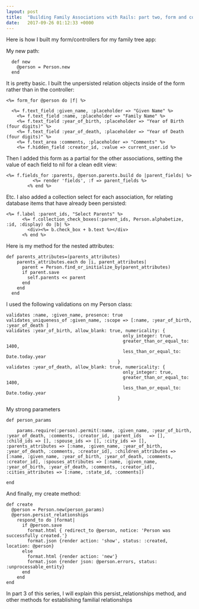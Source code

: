 ```yaml
---
layout: post
title:  "Building Family Associations with Rails: part two, form and controllers"
date:   2017-09-26 01:12:33 +0000
---
```



Here is how I built my form/controllers for my family tree app:

My new path:

```
  def new
    @person = Person.new
  end

```

It is pretty basic. I built the unpersisted relation objects inside of the form rather than in the controller:

```
<%= form_for @person do |f| %>

  <%= f.text_field :given_name, :placeholder => "Given Name" %>
    <%= f.text_field :name, :placeholder => "Family Name" %>
    <%= f.text_field :year_of_birth, :placeholder => "Year of Birth (four digits)" %>
    <%= f.text_field :year_of_death, :placeholder => "Year of Death (four digits)" %>
    <%= f.text_area :comments, :placeholder => "Comments" %>
    <%= f.hidden_field :creator_id, :value => current_user.id %>
```

Then I added this form as a partial for the other associations, setting the value of each field to nil for a clean edit view:

```
<%= f.fields_for :parents, @person.parents.build do |parent_fields| %>
          <%= render 'fields', :f => parent_fields %>
        <% end %>
```

Etc. I also added a collection select for each association, for relating database items that have already been persisted:

```
<%= f.label :parent_ids, "Select Parents" %>
      <%= f.collection_check_boxes(:parent_ids, Person.alphabetize, :id, :display) do |b| %>
        <div><%= b.check_box + b.text %></div>
      <% end %>
```

Here is my method for the nested attributes:

```
def parents_attributes=(parents_attributes)
    parents_attributes.each do |i, parent_attributes|
      parent = Person.find_or_initialize_by(parent_attributes)
      if parent.save
        self.parents << parent
      end
    end
  end
```

I used the following validations on my Person class:

```
validates :name, :given_name, presence: true
validates_uniqueness_of :given_name, :scope => [:name, :year_of_birth, :year_of_death ]
validates :year_of_birth, allow_blank: true, numericality: {
                                            only_integer: true,
                                            greater_than_or_equal_to: 1400,
                                            less_than_or_equal_to: Date.today.year
                                          }
validates :year_of_death, allow_blank: true, numericality: {
                                            only_integer: true,
                                            greater_than_or_equal_to: 1400,
                                            less_than_or_equal_to: Date.today.year
                                          }
```

My strong parameters

```
def person_params

    params.require(:person).permit(:name, :given_name, :year_of_birth, :year_of_death, :comments, :creator_id, :parent_ids   => [], :child_ids => [], :spouse_ids => [], :city_ids => [], :parents_attributes => [:name, :given_name, :year_of_birth, :year_of_death, :comments, :creator_id], :children_attributes => [:name, :given_name, :year_of_birth, :year_of_death, :comments, :creator_id], :spouses_attributes => [:name, :given_name, :year_of_birth, :year_of_death, :comments, :creator_id], :cities_attributes => [:name, :state_id, :comments])
		
end
```

And finally, my create method:

```
def create
  @person = Person.new(person_params)
  @person.persist_relationships
    respond_to do |format|
      if @person.save
        format.html { redirect_to @person, notice: 'Person was successfully created.'}
        format.json {render action: 'show', status: :created, location: @person}
      else
        format.html {render action: 'new'}
        format.json {render json: @person.errors, status: :unprocessable_entity}
      end
    end
end
```

In part 3 of this series, I will explain this persist_relationships method, and other methods for establishing familial relationships
